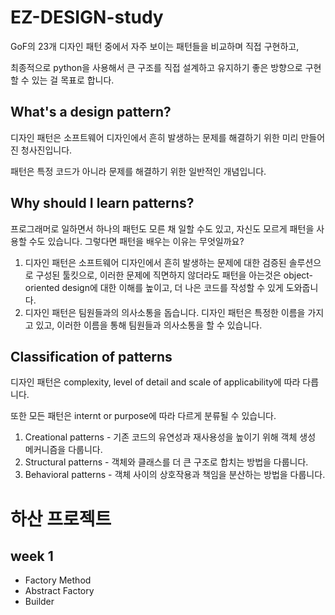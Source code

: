 # EZ-DESIGN-study

GoF의 23개 디자인 패턴 중에서 자주 보이는 패턴들을 비교하며 직접 구현하고,

최종적으로 python을 사용해서 큰 구조를 직접 설계하고 유지하기 좋은 방향으로 구현할 수 있는 걸 목표로 합니다.

## What's a design pattern?

디자인 패턴은 소프트웨어 디자인에서 흔히 발생하는 문제를 해결하기 위한 미리 만들어진 청사진입니다.

패턴은 특정 코드가 아니라 문제를 해결하기 위한 일반적인 개념입니다.

## Why should I learn patterns?

프로그래머로 일하면서 하나의 패턴도 모른 채 일할 수도 있고, 자신도 모르게 패턴을 사용할 수도 있습니다. 그렇다면 패턴을 배우는 이유는 무엇일까요?

1. 디자인 패턴은 소프트웨어 디자인에서 흔히 발생하는 문제에 대한 검증된 솔루션으로 구성된 툴킷으로, 이러한 문제에 직면하지 않더라도 패턴을 아는것은 object-oriented design에 대한 이해를 높이고, 더 나은 코드를 작성할 수 있게 도와줍니다.
2. 디자인 패턴은 팀원들과의 의사소통을 돕습니다. 디자인 패턴은 특정한 이름을 가지고 있고, 이러한 이름을 통해 팀원들과 의사소통을 할 수 있습니다.

## Classification of patterns

디자인 패턴은 complexity, level of detail and scale of applicability에 따라 다릅니다.

또한 모든 패턴은 internt or purpose에 따라 다르게 분류될 수 있습니다.

1. Creational patterns - 기존 코드의 유연성과 재사용성을 높이기 위해 객체 생성 메커니즘을 다룹니다.
2. Structural patterns - 객체와 클래스를 더 큰 구조로 합치는 방법을 다룹니다.
3. Behavioral patterns - 객체 사이의 상호작용과 책임을 분산하는 방법을 다룹니다.

# 하산 프로젝트

## week 1

- Factory Method
- Abstract Factory
- Builder
